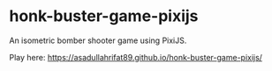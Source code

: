 # honk-buster-game-pixijs

An isometric bomber shooter game using PixiJS.

Play here: https://asadullahrifat89.github.io/honk-buster-game-pixijs/

